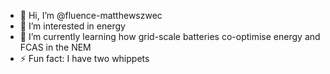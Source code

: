 - 👋 Hi, I’m @fluence-matthewszwec
- 👀 I’m interested in energy
- 🌱 I’m currently learning how grid-scale batteries co-optimise energy and FCAS in the NEM
- ⚡ Fun fact: I have two whippets
